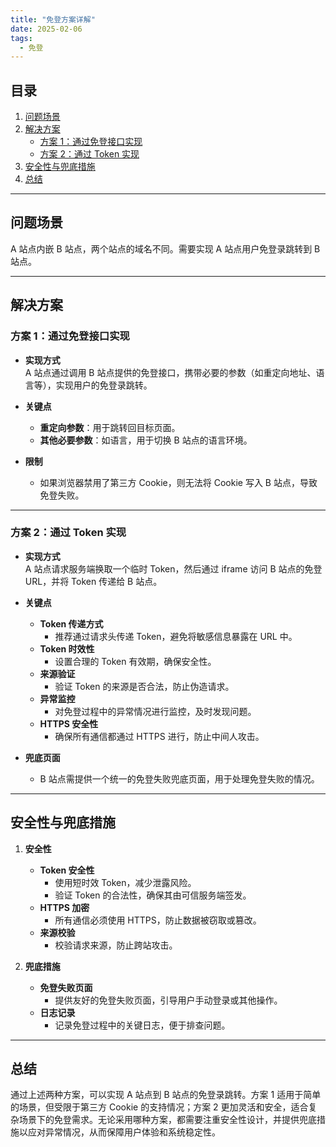 ```yaml
---
title: "免登方案详解"
date: 2025-02-06
tags:
  - 免登
---
```


## 目录
1. [问题场景](#问题场景)
2. [解决方案](#解决方案)
   - [方案 1：通过免登接口实现](#方案-1通过免登接口实现)
   - [方案 2：通过 Token 实现](#方案-2通过-token实现)
3. [安全性与兜底措施](#安全性与兜底措施)
4. [总结](#总结)

---

## 问题场景

A 站点内嵌 B 站点，两个站点的域名不同。需要实现 A 站点用户免登录跳转到 B 站点。

---

## 解决方案

### 方案 1：通过免登接口实现

- **实现方式**  
  A 站点通过调用 B 站点提供的免登接口，携带必要的参数（如重定向地址、语言等），实现用户的免登录跳转。
  
- **关键点**
  - **重定向参数**：用于跳转回目标页面。
  - **其他必要参数**：如语言，用于切换 B 站点的语言环境。
  
- **限制**
  - 如果浏览器禁用了第三方 Cookie，则无法将 Cookie 写入 B 站点，导致免登失败。

---

### 方案 2：通过 Token 实现

- **实现方式**  
  A 站点请求服务端换取一个临时 Token，然后通过 iframe 访问 B 站点的免登 URL，并将 Token 传递给 B 站点。

- **关键点**
  - **Token 传递方式**  
    - 推荐通过请求头传递 Token，避免将敏感信息暴露在 URL 中。
  - **Token 时效性**  
    - 设置合理的 Token 有效期，确保安全性。
  - **来源验证**  
    - 验证 Token 的来源是否合法，防止伪造请求。
  - **异常监控**  
    - 对免登过程中的异常情况进行监控，及时发现问题。
  - **HTTPS 安全性**  
    - 确保所有通信都通过 HTTPS 进行，防止中间人攻击。

- **兜底页面**  
  - B 站点需提供一个统一的免登失败兜底页面，用于处理免登失败的情况。

---

## 安全性与兜底措施

1. **安全性**
   - **Token 安全性**  
     - 使用短时效 Token，减少泄露风险。
     - 验证 Token 的合法性，确保其由可信服务端签发。
   - **HTTPS 加密**  
     - 所有通信必须使用 HTTPS，防止数据被窃取或篡改。
   - **来源校验**  
     - 校验请求来源，防止跨站攻击。

2. **兜底措施**
   - **免登失败页面**  
     - 提供友好的免登失败页面，引导用户手动登录或其他操作。
   - **日志记录**  
     - 记录免登过程中的关键日志，便于排查问题。

---

## 总结

通过上述两种方案，可以实现 A 站点到 B 站点的免登录跳转。方案 1 适用于简单的场景，但受限于第三方 Cookie 的支持情况；方案 2 更加灵活和安全，适合复杂场景下的免登需求。无论采用哪种方案，都需要注重安全性设计，并提供兜底措施以应对异常情况，从而保障用户体验和系统稳定性。
